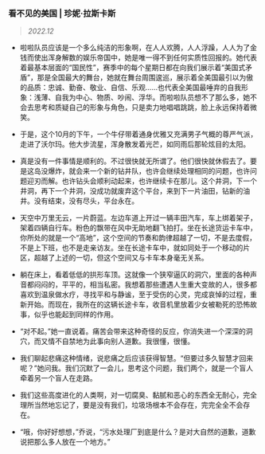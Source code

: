### 看不见的美国 | 珍妮·拉斯卡斯<!-- {docsify-ignore} -->

> *2022.12*

- 啦啦队员应该是一个多么纯洁的形象啊，在人人欢腾，人人浮躁，人人为了金钱而使出浑身解数的娱乐帝国中，她是唯一得不到任何实质性回报的。她代表着最基本层面的“国民性”，赛季中的每个星期日都在向我们展示着“美国式矛盾”，那是全国最大的舞台，她就在舞台周围逡巡，展示着全美国最引以为傲的品质：忠诚、勤奋、敬业、自信、乐观……也代表全美国最唾弃的自我形象：浅薄、自我为中心、物质、吵闹、浮华。而啦啦队员想不了那么多，她不会去思考和质疑自己的形象与角色，只是卖力地唱唱跳跳，脸上永远保持着微笑。

- 于是，这个10月的下午，一个牛仔带着通身优雅又充满男子气概的尊严气派，走进了沃尔玛。他大步流星，浑身散发着光芒，如同雨后那轮炫目的太阳。

- 真是没有一件事情是顺利的。不过很快就无所谓了。他们很快就休假去了。要是这岛没爆炸，就会来一个新的钻井队，也许会继续处理相同的问题，也许问题迎刃而解。也许钻头会顺利动起来，也许继续卡在那儿。这个井洞，下一个井洞，再下一个井洞，没成功就废弃这个平台，来到下一片油田，钻新的油井。没有结束，没有尽头，平台永在。

- 天空中万里无云，一片蔚蓝。左边车道上开过一辆丰田汽车，车上绑着架子，架着四辆自行车。粉色的飘带在风中无助地翻飞拍打。坐在长途货运卡车中，你所处的就是一个“高地”，这个空间的节奏和韵律超越了一切，不是去度假，不是上下班，也不是走亲访友。坐在长途卡车中，就如同处于一个移动的片区，超越了上述的一切，但这个空间又与卡车本身毫无关系。

- 躺在床上，看着低低的拱形车顶。这就像一个狭窄逼仄的洞穴，里面的各种声音都闷闷的，平平的，相当私密。我想着那些遭遇人生重大变故的人，很多都喜欢到温泉做水疗，寻找平和与静谧，至于受伤的心灵，完成哀悼的过程，重新开始。而现在，我所在的这辆长途卡车，收音机里放着少女被勒死的恐怖故事，似乎也能起到同样的作用。

- “对不起。”她一直说着。痛苦会带来这种奇怪的反应，你消失进一个深深的洞穴，而又情不自禁地为此事向别人道歉。我很懂，很懂。

- 我们聊起悲痛这种情绪，说悲痛之后应该获得智慧。“但要过多久智慧才回来呢？”她问我。我们沉默了一会儿，思考这个问题，我们两个，就是一个盲人牵着另一个盲人在走路。

- 我们这些高度进化的人类啊，对一切腐臭、黏腻和恶心的东西全无耐心，完全理所当然地忘记了，要是没有我们，垃圾场根本不会存在，完完全全不会存在。

- “哦，你好好想想，”乔说，“污水处理厂到底是什么？是对大自然的道歉，道歉说把那么多人放在一个地方。”